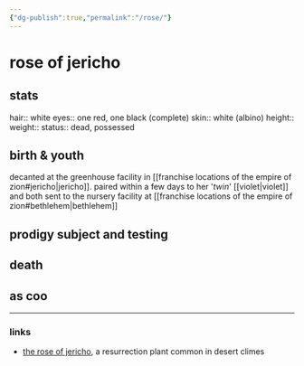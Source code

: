 ```yaml
---
{"dg-publish":true,"permalink":"/rose/"}
---
```


# rose of jericho

## stats
hair:: white
eyes:: one red, one black (complete)
skin:: white (albino)
height::
weight::
status:: dead, possessed
## birth & youth
decanted at the greenhouse facility in [[franchise locations of the empire of zion#jericho\|jericho]]. paired within a few days to her '*twin*' [[violet\|violet]] and both sent to the nursery facility at [[franchise locations of the empire of zion#bethlehem\|bethlehem]]

## prodigy subject and testing


## death


## as coo



---
### links
- [the rose of jericho](https://www.britannica.com/plant/rose-of-Jericho), a resurrection plant common in desert climes